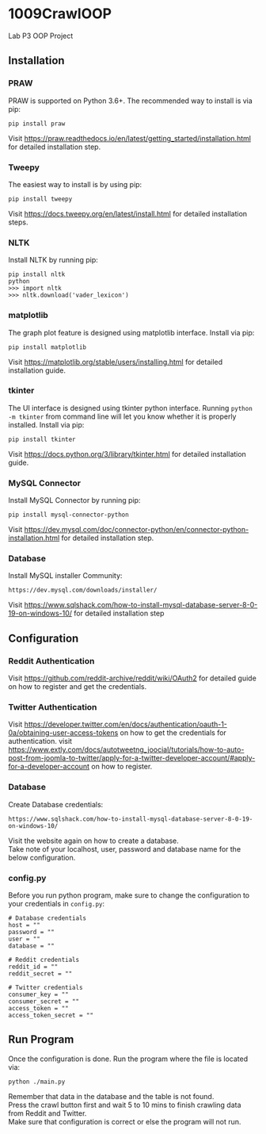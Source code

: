 # 1009CrawlOOP
Lab P3 OOP Project
## Installation
### PRAW
PRAW is supported on Python 3.6+. The recommended way to install is via pip:
```
pip install praw
```
Visit https://praw.readthedocs.io/en/latest/getting_started/installation.html for detailed installation step.
### Tweepy
The easiest way to install is by using pip:
```
pip install tweepy
```
Visit https://docs.tweepy.org/en/latest/install.html for detailed installation steps.
### NLTK
Install NLTK by running pip:
```
pip install nltk
python
>>> import nltk
>>> nltk.download('vader_lexicon')
```
### matplotlib
The graph plot feature is designed using matplotlib interface. Install via pip:
```
pip install matplotlib
```
Visit https://matplotlib.org/stable/users/installing.html for detailed installation guide.
### tkinter
The UI interface is designed using tkinter python interface. Running ```python -m tkinter``` from command line will let you know whether it is properly installed.
Install via pip:
```
pip install tkinter
```
Visit https://docs.python.org/3/library/tkinter.html for detailed installation guide.
### MySQL Connector
Install MySQL Connector by running pip:
```
pip install mysql-connector-python
```
Visit https://dev.mysql.com/doc/connector-python/en/connector-python-installation.html for detailed installation step.
### Database
Install MySQL installer Community:
```
https://dev.mysql.com/downloads/installer/
```
Visit https://www.sqlshack.com/how-to-install-mysql-database-server-8-0-19-on-windows-10/ for detailed installation step

## Configuration
### Reddit Authentication
Visit https://github.com/reddit-archive/reddit/wiki/OAuth2 for detailed guide on how to register and get the credentials.
### Twitter Authentication
Visit https://developer.twitter.com/en/docs/authentication/oauth-1-0a/obtaining-user-access-tokens on how to get the credentials for authentication. visit https://www.extly.com/docs/autotweetng_joocial/tutorials/how-to-auto-post-from-joomla-to-twitter/apply-for-a-twitter-developer-account/#apply-for-a-developer-account on how to register.
### Database
Create Database credentials:
```
https://www.sqlshack.com/how-to-install-mysql-database-server-8-0-19-on-windows-10/
```
Visit the website again on how to create a database.\
Take note of your localhost, user, password and database name for the below configuration.
### config.py
Before you run python program, make sure to change the configuration to your credentials in ```config.py```:
```
# Database credentials
host = ""
password = ""
user = ""
database = ""

# Reddit credentials
reddit_id = ""
reddit_secret = ""

# Twitter credentials
consumer_key = ""
consumer_secret = ""
access_token = ""
access_token_secret = ""
```
## Run Program
Once the configuration is done. Run the program where the file is located via:
```
python ./main.py
```
Remember that data in the database and the table is not found.\
Press the crawl button first and wait 5 to 10 mins to finish crawling data from Reddit and Twitter.\
Make sure that configuration is correct or else the program will not run.
